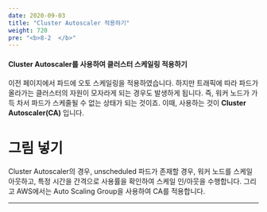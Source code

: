 ```yaml
---
date: 2020-09-03
title: "Cluster Autoscaler 적용하기"
weight: 720
pre: "<b>8-2  </b>"
---
```


#### Cluster Autoscaler를 사용하여 클러스터 스케일링 적용하기 
이전 페이지에서 파드에 오토 스케일링을 적용하였습니다. 하지만 트래픽에 따라 파드가 올라가는 클러스터의 자원이 모자라게 되는 경우도 발생하게 됩니다. 즉, 워커 노드가 가득 차서 파드가 스케줄될 수 없는 상태가 되는 것이죠. 이때, 사용하는 것이 **Cluster Autoscaler(CA)** 입니다.

# 그림 넣기

Cluster Autoscaler의 경우, unscheduled 파드가 존재할 경우, 워커 노드를 스케일 아웃하고, 특정 시간을 간격으로 사용률을 확인하여 스케일 인/아웃을 수행합니다. 그리고 AWS에서는 Auto Scaling Group을 사용하여 CA를 적용합니다.

* * *
